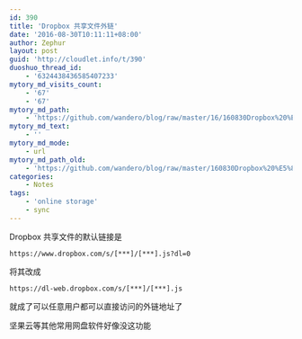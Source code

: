 ```yaml
---
id: 390
title: 'Dropbox 共享文件外链'
date: '2016-08-30T10:11:11+08:00'
author: Zephur
layout: post
guid: 'http://cloudlet.info/t/390'
duoshuo_thread_id:
    - '6324438436585407233'
mytory_md_visits_count:
    - '67'
    - '67'
mytory_md_path:
    - 'https://github.com/wandero/blog/raw/master/16/160830Dropbox%20%E5%85%B1%E4%BA%AB%E6%96%87%E4%BB%B6%E5%A4%96%E9%93%BE.md'
mytory_md_text:
    - ''
mytory_md_mode:
    - url
mytory_md_path_old:
    - 'https://github.com/wandero/blog/raw/master/160830Dropbox%20%E5%85%B1%E4%BA%AB%E6%96%87%E4%BB%B6%E5%A4%96%E9%93%BE.md'
categories:
    - Notes
tags:
    - 'online storage'
    - sync
---
```


Dropbox 共享文件的默认链接是

`https://www.dropbox.com/s/[***]/[***].js?dl=0`

将其改成

`https://dl-web.dropbox.com/s/[***]/[***].js`

就成了可以任意用户都可以直接访问的外链地址了

坚果云等其他常用网盘软件好像没这功能